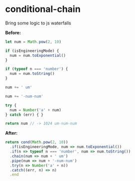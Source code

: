 # conditional-chain
Bring some logic to js waterfalls


**Before:**
```js
let num = Math.pow(2, 10)

if (isEngineeringMode) {
  num = num.toExponential()
}

if (typeof n === 'number') {
  num = num.toString()
}

num += ' um'

num += '-num-num'

try {
  num = Number('a' + num)
} catch (err) { }

return num // -> 1024 um-num-num
```

**After:**
```js
return cond(Math.pow(2, 10))
  .if(isEngineeringMode, num => num.toExponential())
  .if(n => typeof n === 'number', num => num.toString())
  .chain(num => num + ' um')
  .pipe(num => num + '-num-num')
  .try(n => Number('a' + n))
  .catch((err, n) => n)
  .end
```
